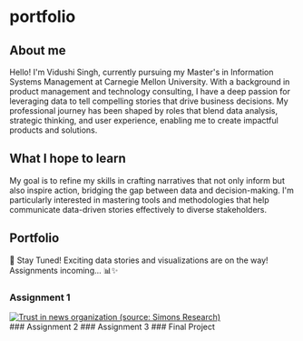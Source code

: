 # portfolio

## About me
Hello! I'm Vidushi Singh, currently pursuing my Master's in Information Systems Management at Carnegie Mellon University. With a background in product management and technology consulting, I have a deep passion for leveraging data to tell compelling stories that drive business decisions. My professional journey has been shaped by roles that blend data analysis, strategic thinking, and user experience, enabling me to create impactful products and solutions.

## What I hope to learn 
My goal is to refine my skills in crafting narratives that not only inform but also inspire action, bridging the gap between data and decision-making. I'm particularly interested in mastering tools and methodologies that help communicate data-driven stories effectively to diverse stakeholders.

## Portfolio
🚀 Stay Tuned! 
Exciting data stories and visualizations are on the way!
Assignments incoming... 📊✨

### Assignment 1
<div class='tableauPlaceholder' id='viz1725600088724' style='position: relative'><noscript><a href='#'><img alt='Trust in news organization (source: Simons Research) ' src='https:&#47;&#47;public.tableau.com&#47;static&#47;images&#47;Ne&#47;NewOrganization&#47;Sheet12&#47;1_rss.png' style='border: none' /></a></noscript><object class='tableauViz'  style='display:none;'><param name='host_url' value='https%3A%2F%2Fpublic.tableau.com%2F' /> <param name='embed_code_version' value='3' /> <param name='site_root' value='' /><param name='name' value='NewOrganization&#47;Sheet12' /><param name='tabs' value='no' /><param name='toolbar' value='yes' /><param name='static_image' value='https:&#47;&#47;public.tableau.com&#47;static&#47;images&#47;Ne&#47;NewOrganization&#47;Sheet12&#47;1.png' /> <param name='animate_transition' value='yes' /><param name='display_static_image' value='yes' /><param name='display_spinner' value='yes' /><param name='display_overlay' value='yes' /><param name='display_count' value='yes' /><param name='language' value='en-US' /><param name='filter' value='publish=yes' /></object></div>                <script type='text/javascript'>                    var divElement = document.getElementById('viz1725600088724');                    var vizElement = divElement.getElementsByTagName('object')[0];                    vizElement.style.width='100%';vizElement.style.height=(divElement.offsetWidth*0.75)+'px';                    var scriptElement = document.createElement('script');                    scriptElement.src = 'https://public.tableau.com/javascripts/api/viz_v1.js';                    vizElement.parentNode.insertBefore(scriptElement, vizElement);                </script>
### Assignment 2
### Assignment 3
### Final Project
